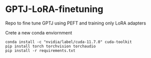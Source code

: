 # GPTJ-LoRA-finetuning
Repo to fine tune GPTJ using PEFT and training only LoRA adapters

Crete a new conda enviornment
```
conda install -c "nvidia/label/cuda-11.7.0" cuda-toolkit
pip install torch torchvision torchaudio
pip install -r requirements.txt

```
